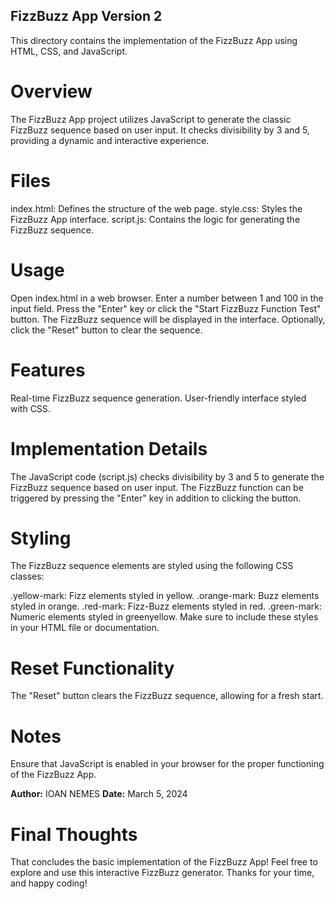 ## FizzBuzz App Version 2
This directory contains the implementation of the FizzBuzz App using HTML, CSS, and JavaScript.

# Overview
The FizzBuzz App project utilizes JavaScript to generate the classic FizzBuzz sequence based on user input. It checks divisibility by 3 and 5, providing a dynamic and interactive experience.

# Files
index.html: Defines the structure of the web page.
style.css: Styles the FizzBuzz App interface.
script.js: Contains the logic for generating the FizzBuzz sequence.

# Usage
Open index.html in a web browser.
Enter a number between 1 and 100 in the input field.
Press the "Enter" key or click the "Start FizzBuzz Function Test" button.
The FizzBuzz sequence will be displayed in the interface.
Optionally, click the "Reset" button to clear the sequence.

# Features
Real-time FizzBuzz sequence generation.
User-friendly interface styled with CSS.

# Implementation Details
The JavaScript code (script.js) checks divisibility by 3 and 5 to generate the FizzBuzz sequence based on user input. The FizzBuzz function can be triggered by pressing the "Enter" key in addition to clicking the button.

# Styling
The FizzBuzz sequence elements are styled using the following CSS classes:

.yellow-mark: Fizz elements styled in yellow.
.orange-mark: Buzz elements styled in orange.
.red-mark: Fizz-Buzz elements styled in red.
.green-mark: Numeric elements styled in greenyellow.
Make sure to include these styles in your HTML file or documentation.

# Reset Functionality
The "Reset" button clears the FizzBuzz sequence, allowing for a fresh start.

# Notes
Ensure that JavaScript is enabled in your browser for the proper functioning of the FizzBuzz App.

**Author:** IOAN NEMES
**Date:** March 5, 2024

# Final Thoughts
That concludes the basic implementation of the FizzBuzz App! Feel free to explore and use this interactive FizzBuzz generator. Thanks for your time, and happy coding!